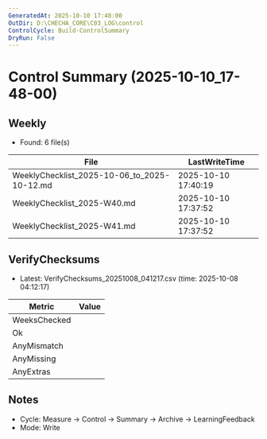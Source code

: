 ```yaml
---
GeneratedAt: 2025-10-10 17:48:00
OutDir: D:\CHECHA_CORE\C03_LOG\control
ControlCycle: Build-ControlSummary
DryRun: False
---
```

# Control Summary (2025-10-10_17-48-00)

## Weekly
- Found: 6 file(s)

| File | LastWriteTime |
|---|---|
| WeeklyChecklist_2025-10-06_to_2025-10-12.md | 2025-10-10 17:40:19 |
| WeeklyChecklist_2025-W40.md | 2025-10-10 17:37:52 |
| WeeklyChecklist_2025-W41.md | 2025-10-10 17:37:52 |

## VerifyChecksums
- Latest: VerifyChecksums_20251008_041217.csv (time: 2025-10-08 04:12:17)

| Metric | Value |
|---|---|
| WeeksChecked |  |
| Ok           |  |
| AnyMismatch  |  |
| AnyMissing   |  |
| AnyExtras    |  |

## Notes
- Cycle: Measure → Control → Summary → Archive → LearningFeedback
- Mode: Write
